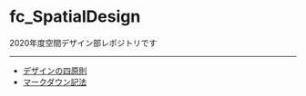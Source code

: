 # fc_SpatialDesign

2020年度空間デザイン部レポジトリです
***

* [デザインの四原則](https://github.com/furuhashilab/fc_SpatialDesign/issues/5#issuecomment-748880763)
* [マークダウン記法](https://github.com/furuhashilab/fc_SpatialDesign/issues/1#issuecomment-748878449)
